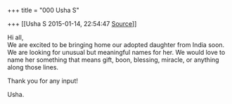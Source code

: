 +++
title = "000 Usha S"

+++
[[Usha S	2015-01-14, 22:54:47 [Source](https://groups.google.com/g/samskrita/c/jL90Y9pq3DU)]]



Hi all,  
We are excited to be bringing home our adopted daughter from India soon. We are looking for unusual but meaningful names for her. We would love to name her something that means gift, boon, blessing, miracle, or anything along those lines.  
  
Thank you for any input!  
  
Usha.  
  
  
  


